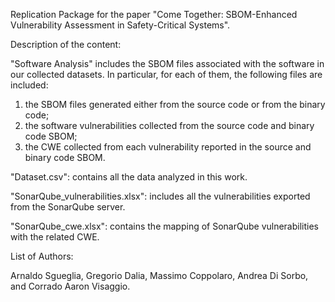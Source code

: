 Replication Package for the paper "Come Together: SBOM-Enhanced Vulnerability Assessment in Safety-Critical Systems".

Description of the content:

"Software Analysis" includes the SBOM files associated with the software in our collected datasets. In particular, for each of them, the following files are included:

1. the SBOM files generated either from the source code or from the binary code;
2. the software vulnerabilities collected from the source code and binary code SBOM;
3. the CWE collected from each vulnerability reported in the source and binary code SBOM.

"Dataset.csv": contains all the data analyzed in this work.

"SonarQube_vulnerabilities.xlsx": includes all the vulnerabilities exported from the SonarQube server.

"SonarQube_cwe.xlsx": contains the mapping of SonarQube vulnerabilities with the related CWE.


List of Authors:

Arnaldo Sgueglia, Gregorio Dalia, Massimo Coppolaro, Andrea Di Sorbo, and Corrado Aaron Visaggio.